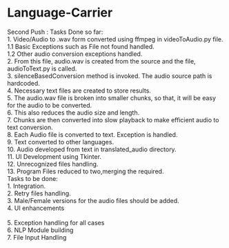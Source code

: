 # Language-Carrier

Second Push : 
  Tasks Done so far:
      <br>1. Video/Audio to .wav form converted using ffmpeg in videoToAudio.py file.
        <br>1.1 Basic Exceptions such as File not found handled.
        <br>1.2 Other audio conversion exceptions handled.
      <br>2.  From this file, audio.wav is created from the source and the file, audioToText.py is called.
      <br>3.  silenceBasedConversion method is invoked. The audio source path is hardcoded.
      <br>4.  Necessary text files are created to store results.
      <br>5.  The audio.wav file is broken into smaller chunks, so that, it will be easy for the audio to be converted.
      <br>6.  This also reduces the audio size and length.
      <br>7.  Chunks are then converted into slow playback to make efficient audio to text conversion.
      <br>8.  Each Audio file is converted to text. Exception is handled.
      <br>9.  Text converted to other languages.
      <br>10. Audio developed from text in translated_audio directory.
      <br>11. UI Development using Tkinter.
      <br>12. Unrecognized files handling.
      <br>13. Program Files reduced to two,merging the required.
<br>Tasks to be done:
      <br>1. Integration.
      <br>2. Retry files handling.
      <br>3. Male/Female versions for the audio files should be added.
      <br>4. UI enhancements	
      <br>5. Exception handling for all cases
      <br>6. NLP Module building
      <br>7. File Input Handling
